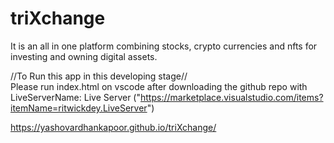# triXchange
It is an all in one platform combining stocks, crypto currencies and nfts for investing and owning digital assets.

//To Run this app in this developing stage//                                                                                                                     
Please run index.html on vscode after downloading the github repo with LiveServerName: Live Server                                                               ("https://marketplace.visualstudio.com/items?itemName=ritwickdey.LiveServer")


https://yashovardhankapoor.github.io/triXchange/
